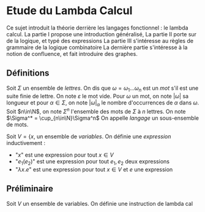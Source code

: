 # Etude du Lambda Calcul

Ce sujet introduit la théorie derrière les langages fonctionnel : le lambda calcul.
La partie I propose une introduction généralisé,
La partie II porte sur de la logique, et typé des expressions
La partie III s'intéresse au règles de grammaire de la logique combinatoire
La dernière partie s'intéresse à la notion de confluence, et fait introduire des graphes.

## Définitions

Soit $\Sigma$ un ensemble de *lettres*. On dis que $\omega=\omega_1...\omega_n$ est un *mot* s'il est une suite finie de lettre. On note $\varepsilon$ le mot vide.
 Pour $\omega$ un mot, on note $|\omega|$ sa longueur et pour $\alpha\in\Sigma$, on note $|\omega|_\alpha$ le nombre d'occurrences de $\alpha$ dans $\omega$.
 Soit $n\in\N$, on note $\Sigma^n$ l'ensemble des mots de $\Sigma$ à $n$ lettres. On note $\Sigma^* = \cup_{n\in\N}\Sigma^n$
On appelle *langage* un sous-ensemble de mots.

Soit $V=\{x,$ un ensemble de *variables*.
On définie une *expression* inductivement :
 - "$x$" est une expression pour tout $x\in V$
 - "$e_1(e_2)$" est une expression pour tout $e_1,e_2$ deux expressions
 - "$\lambda x.e$" est une expression pour tout $x\in V$ et $e$ une expression


## Préliminaire


Soit $V$ un ensemble de variables. 
On définie une instruction de lambda cal
<!--stackedit_data:
eyJoaXN0b3J5IjpbLTIwNjY5NDY0NTcsNDgyODAyNzM5LC0yMD
g4NzQ2NjEyXX0=
-->
